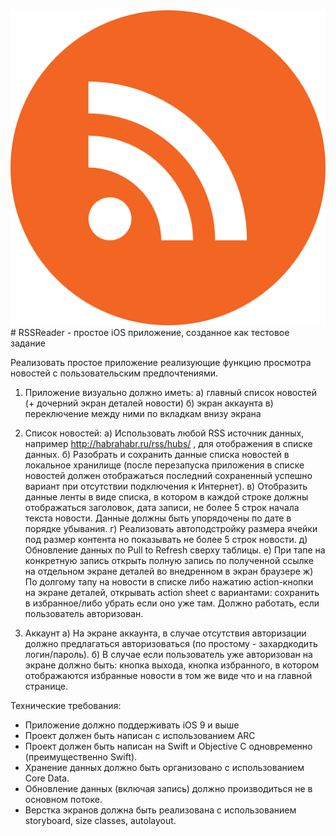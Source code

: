 <img src = "rsslogo.png">
# RSSReader - простое iOS приложение, созданное как тестовое задание

Реализовать простое приложение реализующие функцию просмотра новостей с пользовательским предпочтениями.

1. Приложение визуально должно иметь:
а) главный список новостей (+ дочерний экран деталей новости)
б) экран аккаунта
в) переключение между ними по вкладкам внизу экрана

2. Список новостей:
а) Использовать любой RSS источник данных, например http://habrahabr.ru/rss/hubs/ , для отображения в списке данных.
б) Разобрать и сохранить данные списка новостей в локальное хранилище (после перезапуска приложения в списке новостей должен отображаться последний сохраненный успешно вариант при отсутствии подключения к Интернет).
в) Отобразить данные ленты в виде списка, в котором в каждой строке должны отображаться заголовок, дата записи, не более 5 строк начала текста новости. Данные должны быть упорядочены по дате в порядке убывания.
г) Реализовать автоподстройку размера ячейки под размер контента но показывать не более 5 строк новости.
д) Обновление данных по Pull to Refresh сверху таблицы.
е) При тапе на конкретную запись открыть полную запись по полученной ссылке на отдельном экране деталей во внедренном в экран браузере
ж) По долгому тапу на новости в списке либо нажатию action-кнопки на экране деталей, открывать action sheet с вариантами: сохранить в избранное/либо убрать если оно уже там. Должно работать, если пользователь авторизован.

3. Аккаунт
а) На экране аккаунта, в случае отсутствия авторизации должно предлагаться авторизоваться (по простому - захардкодить логин/пароль).
б) В случае если пользователь уже авторизован на экране должно быть: кнопка выхода, кнопка избранного, в котором отображаются избранные новости в том же виде что и на главной странице.

Технические требования:
- Приложение должно поддерживать iOS 9 и выше
- Проект должен быть написан с использованием ARC
- Проект должен быть написан на Swift и Objective C одновременно (преимущественно Swift).
- Хранение данных должно быть организовано с использованием Core Data.
- Обновление данных (включая запись) должно производиться не в основном потоке.
- Верстка экранов должна быть реализована с использованием storyboard, size classes, autolayout.

